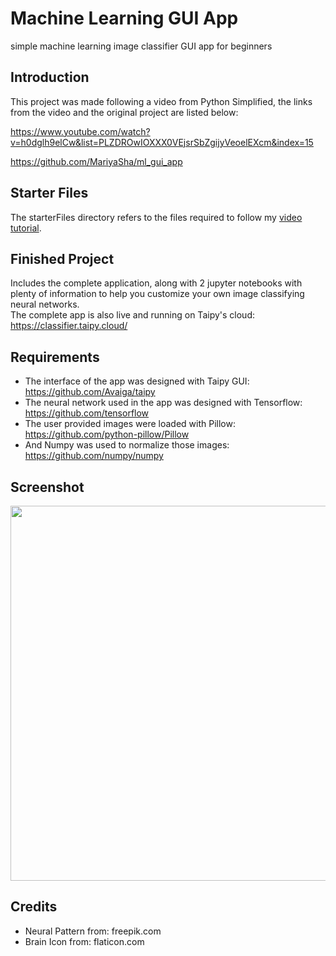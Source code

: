 # Machine Learning GUI App
simple machine learning image classifier GUI app for beginners

## Introduction

This project was made following a video from Python Simplified, the links from the video and the original project are listed below:

https://www.youtube.com/watch?v=h0dglh9elCw&list=PLZDROwIOXXX0VEjsrSbZgijyVeoelEXcm&index=15

https://github.com/MariyaSha/ml_gui_app

## Starter Files

The starterFiles directory refers to the files required to follow my <a href="https://youtu.be/h0dglh9elCw" target="_blank">video tutorial</a>.

## Finished Project

Includes the complete application, along with 2 jupyter notebooks with plenty of information to help you customize your own image classifying neural networks.
<br>
The complete app is also live and running on Taipy's cloud: https://classifier.taipy.cloud/

## Requirements
- The interface of the app was designed with Taipy GUI: https://github.com/Avaiga/taipy
- The neural network used in the app was designed with Tensorflow: https://github.com/tensorflow
- The user provided images were loaded with Pillow: https://github.com/python-pillow/Pillow
- And Numpy was used to normalize those images: https://github.com/numpy/numpy

## Screenshot

<img src="https://raw.githubusercontent.com/MariyaSha/ml_gui_app/main/finishedProject/wireframe.png" width=600px>

## Credits

- Neural Pattern from: freepik.com
- Brain Icon from: flaticon.com
